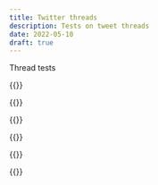 ```yaml
---
title: Twitter threads
description: Tests on tweet threads
date: 2022-05-10
draft: true
---
```


Thread tests

{{<tw-thread end="1407173149490245636">}}

{{<tw-thread end="1520089470791557121">}}

{{<tw-thread end="1523566700569931782">}}

{{<tw-thread end="1390084462826835968">}}

{{<tw-thread start="1390192903197188096" end="1390198695241535488" >}}

{{<tw-thread end="1455953461300785159">}}
